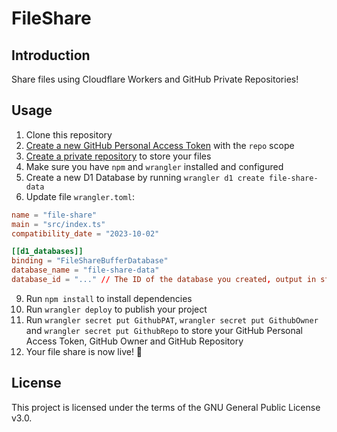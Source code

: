 # FileShare

## Introduction

Share files using Cloudflare Workers and GitHub Private Repositories!

## Usage

1. Clone this repository
2. [Create a new GitHub Personal Access Token](https://github.com/settings/tokens/new) with the `repo` scope
3. [Create a private repository](https://github.com/new?name=FileShare-Data&description=Store%20data%20for%20FileShare&visibility=private) to store your files
4. Make sure you have `npm` and `wrangler` installed and configured
5. Create a new D1 Database by running `wrangler d1 create file-share-data`
6. Update file `wrangler.toml`:

```toml
name = "file-share"
main = "src/index.ts"
compatibility_date = "2023-10-02"

[[d1_databases]]
binding = "FileShareBufferDatabase"
database_name = "file-share-data"
database_id = "..." // The ID of the database you created, output in step 5
```

9. Run `npm install` to install dependencies
10. Run `wrangler deploy` to publish your project
11. Run `wrangler secret put GithubPAT`, `wrangler secret put GithubOwner` and `wrangler secret put GithubRepo` to store your GitHub Personal Access Token, GitHub Owner and GitHub Repository
12. Your file share is now live! 🎉

## License

This project is licensed under the terms of the GNU General Public License v3.0.
